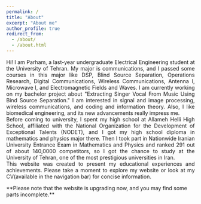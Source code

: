 ```yaml
---
permalink: /
title: "About"
excerpt: "About me"
author_profile: true
redirect_from: 
  - /about/
  - /about.html
---
```

<div style="text-align: justify">  

Hi! I am Parham, a last-year undergraduate Electrical Engineering student at the University of Tehran. My major is communications, and I passed some courses in this major like DSP, Blind Source Separation, Operations Research, Digital Communications, Wireless Communications, Antenna I, Microwave I, and Electromagnetic Fields and Waves. I am currently working on my bachelor project about "Extracting Singer Vocal From Music Using Bind Source Separation." I am interested in signal and image processing, wireless communications, and coding and information theory. Also, I like biomedical engineering, and its new advancements really impress me.
<br />
Before coming to university, I spent my high school at Allameh Helli High School, affiliated with the National Organization for the Development of Exceptional Talents (NODET), and I got my high school diploma in mathematics and physics major there. Then I took part in Nationwide Iranian University Entrance Exam in Mathematics and Physics and ranked 291 out of about 140,0000 competitors, so I got the chance to study at the University of Tehran, one of the most prestigious universities in Iran.
<br />
This website was created to present my educational experiences and achievements. Please take a moment to explore my website or look at my CV(available in the navigation bar) for concise information.
<br />
</div>
**Please note that the website is upgrading now, and you may find some parts incomplete.**


<!---
Being in a competitive educational environment makes me a hardworking, responsible, and organized person. These features and my continual passion for enhancing my knowledge and experience and learning new technologies have equipped me with a unique set of abilities that make me well prepared to pursue further, advanced work in the academic profession. 
--->
